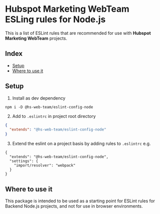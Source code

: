 # Hubspot Marketing WebTeam ESLing rules for Node.js

This is a list of ESLint rules that are recommended for use with **Hubspot Marketing WebTeam** projects.

<!-- index-start -->

## Index

- [Setup](#setup)
- [Where to use it](#where-to-use-it)
<!-- index-end -->

## Setup

1. Install as dev dependency

```
npm i -D @hs-web-team/eslint-config-node
```

2. Add to `.eslintrc` in project root directory

```json
{
  "extends": "@hs-web-team/eslint-config-node"
}
```

3. Extend the eslint on a project basis by adding rules to `.eslintrc` e.g.

```
{
  "extends": "@hs-web-team/eslint-config-node",
  "settings": {
    "import/resolver": "webpack"
  }
}
```

## Where to use it

This package is intended to be used as a starting point for ESLint rules for Backend Node.js projects, and not for use in browser environments.
